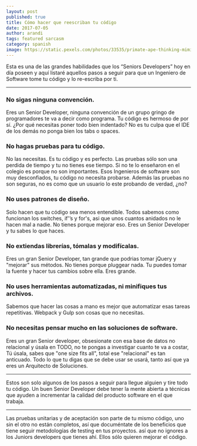 ```yaml
---
layout: post
published: true
title: Cómo hacer que reescriban tu código
date: 2017-07-05
author: arandi
tags: featured sarcasm
category: spanish
image: https://static.pexels.com/photos/33535/primate-ape-thinking-mimic.jpg
---
```


Esta es una de las grandes habilidades que los “Seniors Developers” hoy en día poseen y aquí listaré aquellos pasos a seguir para que un Ingeniero de Software tome tu código y lo re-escriba por ti.

---

### No sigas ninguna convención.

Eres un Senior Developer, ninguna convención de un grupo gringo de programadores te va a decir como programa. Tu código es hermoso de por sí. ¿Por qué necesitas poner todo bien indentado? No es tu culpa que el IDE de los demás no ponga bien los tabs o spaces.

### No hagas pruebas para tu código.

No las necesitas. Es tu código y es perfecto. Las pruebas sólo son una perdida de tiempo y tu no tienes ese tiempo. Si no te lo enseñaron en el colegio es porque no son importantes. Esos Ingenieros de software son muy desconfiados, tu código no necesita probarse. Además las pruebas no son seguras, no es como que un usuario lo este probando de verdad, ¿no?

### No uses patrones de diseño.

Solo hacen que tu código sea menos entendible. Todos sabemos como funcionan los switches, if'’s y for's, asi que unos cuantos anidados no le hacen mal a nadie. No tienes porque mejorar eso. Eres un Senior Developer y tu sabes lo que haces.

### No extiendas librerías, tómalas y modifícalas.

Eres un gran Senior Developer, tan grande que podrias tomar jQuery y "mejorar" sus métodos. No tienes porque pluggear nada. Tu puedes tomar la fuente y hacer tus cambios sobre ella. Eres grande.

### No uses herramientas automatizadas, ni minifiques tus archivos.

Sabemos que hacer las cosas a mano es mejor que automatizar esas tareas repetitivas. Webpack y Gulp son cosas que no necesitas.

### No necesitas pensar mucho en las soluciones de software.

Eres un gran Senior developer, obsesionate con esa base de datos no relacional y úsala en TODO, no te pongas a investigar cuanto te va a costar, Tú úsala, sabes que "one size fits all", total ese "relacional" es tan anticuado. Todo lo que tu digas que se debe usar se usará, tanto así que ya eres un Arquitecto de Soluciones.

---

Estos son solo algunos de los pasos a seguir para llegue alguien y tire todo tu código. Un buen Senior Developer debe tener la mente abierta a técnicas que ayuden a incrementar la calidad del producto software en el que trabaja.

---

Las pruebas unitarias y de aceptación son parte de tu mismo código, uno sin el otro no están completos, así que documéntate de los beneficios que tiene seguir metodologías de testing en tus proyectos. así que no ignores a los Juniors developers que tienes ahí. Ellos sólo quieren mejorar el código.
